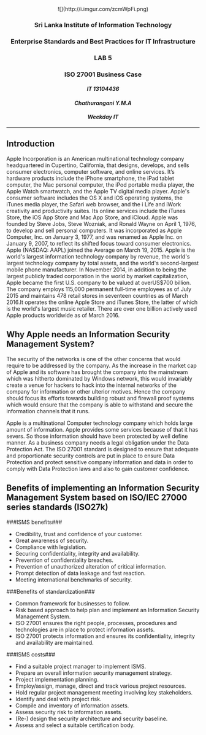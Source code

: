 <center>![](http://i.imgur.com/zcmWpFi.png) </center>

### <center> Sri Lanka Institute of Information Technology </center> ###

### <center>Enterprise Standards and Best Practices for IT Infrastructure </center> ###

### <center>LAB 5 </center> ###

### <center> ISO 27001 Business Case </center> ###











#### <center> *IT 13104436* </center>  ####

#### <center> *Chathurangani Y.M.A* </center>  ####

#### <center> *Weekday IT* </center>  ####

----------

## <align>Introduction </align> ##

Apple Incorporation is an American multinational technology company headquartered in Cupertino, California, that designs, develops, and sells consumer electronics, computer software, and online services. It’s hardware products include the iPhone smartphone, the iPad tablet computer, the Mac personal computer, the iPod portable media player, the Apple Watch smartwatch, and the Apple TV digital media player. Apple's consumer software includes the OS X and iOS operating systems, the iTunes media player, the Safari web browser, and the i Life and iWork creativity and productivity suites. Its online services include the iTunes Store, the iOS App Store and Mac App Store, and iCloud.
Apple was founded by Steve Jobs, Steve Wozniak, and Ronald Wayne on April 1, 1976, to develop and sell personal computers. It was incorporated as Apple Computer, Inc. on January 3, 1977, and was renamed as Apple Inc. on January 9, 2007, to reflect its shifted focus toward consumer electronics. Apple (NASDAQ: AAPL) joined the Average on March 19, 2015.
Apple is the world's largest information technology company by revenue, the world's largest technology company by total assets, and the world's second-largest mobile phone manufacturer. In November 2014, in addition to being the largest publicly traded corporation in the world by market capitalization, Apple became the first U.S. company to be valued at overUS$700 billion. The company employs 115,000 permanent full-time employees as of July 2015 and maintains 478 retail stores in seventeen countries as of March 2016.It operates the online Apple Store and iTunes Store, the latter of which is the world's largest music retailer. There are over one billion actively used Apple products worldwide as of March 2016.


## <align>Why Apple needs an Information Security Management System? </align> ##

The security of the networks is one of the other concerns that would require to be addressed by the company. As the increase in the market cap of Apple and its software has brought the company into the mainstream which was hitherto dominated by Windows network, this would invariably create a venue for hackers to hack into the internal networks of the company for information or other ulterior motives. Hence the company should focus its efforts towards building robust and firewall proof systems which would ensure that the company is able to withstand and secure the information channels that it runs.

Apple is a multinational Computer technology company which holds large amount of information. Apple provides some services because of that it has severs. So those information should have been protected by well define manner. As a business company needs a legal obligation under the Data Protection Act.
The ISO 27001 standard is designed to ensure that adequate and proportionate security controls are put in place to ensure Data Protection and protect sensitive company information and data in order to comply with Data Protection laws and also to gain customer confidence. 


## <align>Benefits of implementing an Information Security Management System based on ISO/IEC 27000 series standards (ISO27k) </align> ##


###<align>ISMS benefits</align>###

- Credibility, trust and confidence of your customer.
- Great awareness of security.
- Compliance with legislation.
- Securing confidentiality, integrity and availability.
- Prevention of confidentiality breaches.
- Prevention of unauthorized alteration of critical information.
- Prompt detection of data leakage and fast reaction. 
- Meeting international benchmarks of security.

###<align>Benefits of standardization</align>###

- Common framework for businesses to follow.
- Risk based approach to help plan and implement an Information Security Management                                                      System.
- ISO 27001 ensures the right people, processes, procedures and technologies are in place to protect information assets.
- ISO 27001 protects information and ensures its confidentiality, integrity and availability are maintained.

###<align>ISMS costs</align>###

- Find a suitable project manager to implement ISMS.
- Prepare an overall information security management strategy.
- Project implementation planning.
- Employ/assign, manage, direct and track various project resources.
- Hold regular project management meeting involving key stakeholders.
- Identify and deal with project risk.
- Compile and inventory of information assets.
- Assess security risk to information assets.
- (Re-) design the security architecture and security baseline.
- Assess and select a suitable certification body.


